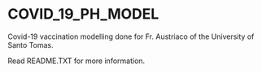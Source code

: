 # COVID_19_PH_MODEL
Covid-19 vaccination modelling done for Fr. Austriaco of the University of Santo Tomas.

Read README.TXT for more information.
